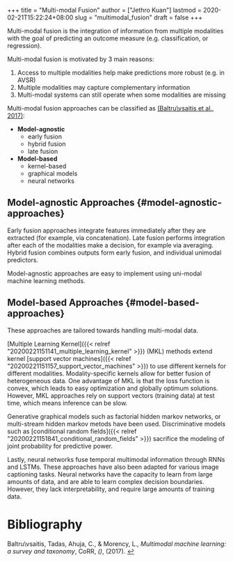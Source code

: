 +++
title = "Multi-modal Fusion"
author = ["Jethro Kuan"]
lastmod = 2020-02-21T15:22:24+08:00
slug = "multimodal_fusion"
draft = false
+++

Multi-modal fusion is the integration of information from multiple
modalities with the goal of predicting an outcome measure (e.g.
classification, or regression).

Multi-modal fusion is motivated by 3 main reasons:

1.  Access to multiple modalities help make predictions more robust
    (e.g. in AVSR)
2.  Multiple modalities may capture complementary information
3.  Multi-modal systems can still operate when some modalities are
    missing

Multi-modal fusion approaches can be classified as
<a id="fe1ca450aa5e404428b89a0e174b2e99" href="#baltrusaitis17:_multim_machin_learn">(Baltru\vsaitis et al., 2017)</a>:

-   **Model-agnostic**
    -   early fusion
    -   hybrid fusion
    -   late fusion
-   **Model-based**
    -   kernel-based
    -   graphical models
    -   neural networks


## Model-agnostic Approaches {#model-agnostic-approaches}

Early fusion approaches integrate features immediately after they are
extracted (for example, via concatenation). Late fusion performs
integration after each of the modalities make a decision, for example
via averaging. Hybrid fusion combines outputs form early fusion, and
individual unimodal predictors.

Model-agnostic approaches are easy to implement using uni-modal
machine learning methods.


## Model-based Approaches {#model-based-approaches}

These approaches are tailored towards handling multi-modal data.

[Multiple Learning Kernel]({{< relref "20200221151141_multiple_learning_kernel" >}}) (MKL) methods extend kernel [support vector machines]({{< relref "20200221151157_support_vector_machines" >}})
to use different kernels for different modalities. Modality-specific
kernels allow for better fusion of heterogeneous data. One advantage
of MKL is that the loss function is convex, which leads to easy
optimization and globally optimum solutions. However, MKL approaches
rely on support vectors (training data) at test time, which means
inference can be slow.

Generative graphical models such as factorial hidden markov networks, or
multi-stream hidden markov metods have been used. Discriminative
models such as [conditional random fields]({{< relref "20200221151841_conditional_random_fields" >}}) sacrifice the modeling of
joint probability for predictive power.

Lastly, neural networks fuse temporal multimodal information through
RNNs and LSTMs. These approaches have also been adapted for various
image captioning tasks. Neural networks have the capacity to learn
from large amounts of data, and are able to learn complex decision
boundaries. However, they lack interpretability, and require large
amounts of training data.

# Bibliography
<a id="baltrusaitis17:_multim_machin_learn" target="_blank">Baltru\vsaitis, Tadas, Ahuja, C., & Morency, L., *Multimodal machine learning: a survey and taxonomy*, CoRR, *()*,  (2017). </a> [↩](#fe1ca450aa5e404428b89a0e174b2e99)
